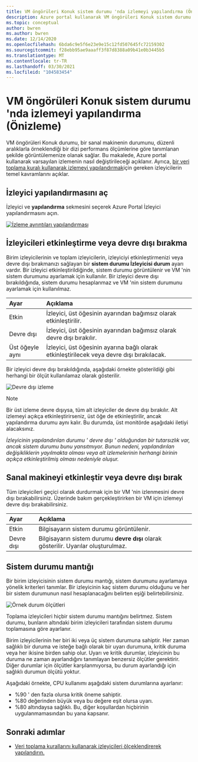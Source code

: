 ```yaml
---
title: VM öngörüleri Konuk sistem durumu 'nda izlemeyi yapılandırma (Önizleme)
description: Azure portal kullanarak VM öngörüleri Konuk sistem durumu (Önizleme) için varsayılan izlemenin nasıl değiştirileceğini açıklar.
ms.topic: conceptual
author: bwren
ms.author: bwren
ms.date: 12/14/2020
ms.openlocfilehash: 6bda6c9e5f6e23e9e15c12fd507645fc72159302
ms.sourcegitcommit: f28ebb95ae9aaaff3f87d8388a09b41e0b3445b5
ms.translationtype: MT
ms.contentlocale: tr-TR
ms.lasthandoff: 03/30/2021
ms.locfileid: "104583454"
---
```

# <a name="configure-monitoring-in-vm-insights-guest-health-preview"></a>VM öngörüleri Konuk sistem durumu 'nda izlemeyi yapılandırma (Önizleme)
VM öngörüleri Konuk durumu, bir sanal makinenin durumunu, düzenli aralıklarla örneklendiği bir dizi performans ölçümlerine göre tanımlanan şekilde görüntülemenize olanak sağlar. Bu makalede, Azure portal kullanarak varsayılan izlemenin nasıl değiştirileceği açıklanır. Ayrıca, [bir veri toplama kuralı kullanarak izlemeyi yapılandırmak](vminsights-health-configure-dcr.md)için gereken izleyicilerin temel kavramlarını açıklar.

## <a name="open-monitor-configuration"></a>İzleyici yapılandırmasını aç
İzleyici ve **yapılandırma** sekmesini seçerek Azure Portal İzleyici yapılandırmasını açın.

[![İzleme ayrıntıları yapılandırması](media/vminsights-health-overview/monitor-details-configuration.png)](media/vminsights-health-overview/monitor-details-configuration.png#lightbox)

## <a name="enable-or-disable-monitors"></a>İzleyicileri etkinleştirme veya devre dışı bırakma
Birim izleyicilerinin ve toplam izleyicilerin, izleyiciyi etkinleştirmenizi veya devre dışı bırakmanızı sağlayan bir **sistem durumu İzleyicisi durum** ayarı vardır. Bir izleyici etkinleştirildiğinde, sistem durumu görüntülenir ve VM 'nin sistem durumunu ayarlamak için kullanılır. Bir izleyici devre dışı bırakıldığında, sistem durumu hesaplanmaz ve VM 'nin sistem durumunu ayarlamak için kullanılmaz.

| Ayar | Açıklama |
|:---|:---|
| Etkin | İzleyici, üst öğesinin ayarından bağımsız olarak etkinleştirilir. |
| Devre dışı | İzleyici, üst öğesinin ayarından bağımsız olarak devre dışı bırakılır. |
| Üst öğeyle aynı | İzleyici, üst öğesinin ayarına bağlı olarak etkinleştirilecek veya devre dışı bırakılacak. |

Bir izleyici devre dışı bırakıldığında, aşağıdaki örnekte gösterildiği gibi herhangi bir ölçüt kullanılamaz olarak gösterilir.

![Devre dışı izleme](media/vminsights-health-configure/disabled-monitor.png)


> [!NOTE]
> Bir üst izleme devre dışıysa, tüm alt izleyiciler de devre dışı bırakılır. Alt izlemeyi açıkça etkinleştirirseniz, üst öğe de etkinleştirilir, ancak yapılandırma durumu aynı kalır. Bu durumda, üst monitörde aşağıdaki iletiyi alacaksınız.
>
> *İzleyicinin yapılandırılan durumu ' devre dışı ' olduğundan bir tutarsızlık var, ancak sistem durumu bunu yansıtmıyor. Bunun nedeni, yapılandırılan değişikliklerin yayılmakta olması veya alt izlemelerinin herhangi birinin açıkça etkinleştirilmiş olması nedeniyle oluşur.*

## <a name="enable-or-disable-virtual-machine"></a>Sanal makineyi etkinleştir veya devre dışı bırak
Tüm izleyicileri geçici olarak durdurmak için bir VM 'nin izlenmesini devre dışı bırakabilirsiniz. Üzerinde bakım gerçekleştirirken bir VM için izlemeyi devre dışı bırakabilirsiniz.

| Ayar | Açıklama |
|:---|:---|
| Etkin  | Bilgisayarın sistem durumu görüntülenir. |
| Devre dışı | Bilgisayarın sistem durumu **devre dışı** olarak gösterilir. Uyarılar oluşturulmaz. |

## <a name="health-state-logic"></a>Sistem durumu mantığı
Bir birim izleyicisinin sistem durumu mantığı, sistem durumunu ayarlamaya yönelik kriterleri tanımlar. Bir izleyicinin kaç sistem durumu olduğunu ve her bir sistem durumunun nasıl hesaplanacağını belirten eşiği belirtebilirsiniz.

![Örnek durum ölçütleri](media/vminsights-health-configure/sample-health-criteria.png)

Toplama izleyicileri hiçbir sistem durumu mantığını belirtmez. Sistem durumu, bunların altındaki birim izleyicileri tarafından sistem durumu toplamasına göre ayarlanır.

Birim izleyicilerinin her biri iki veya üç sistem durumuna sahiptir. Her zaman sağlıklı bir duruma ve isteğe bağlı olarak bir uyarı durumuna, kritik duruma veya her ikisine birden sahip olur. Uyarı ve kritik durumlar, izleyicinin bu duruma ne zaman ayarlandığını tanımlayan benzersiz ölçütler gerektirir. Diğer durumlar için ölçütler karşılanmıyorsa, bu durum ayarlandığı için sağlıklı durumun ölçütü yoktur.

Aşağıdaki örnekte, CPU kullanımı aşağıdaki sistem durumlarına ayarlanır:

- %90 ' den fazla olursa kritik öneme sahiptir.
- %80 değerinden büyük veya bu değere eşit olursa uyarı.
- %80 altındaysa sağlıklı. Bu, diğer koşullardan hiçbirinin uygulanmamasından bu yana kapsanır.

## <a name="next-steps"></a>Sonraki adımlar

- [Veri toplama kurallarını kullanarak izleyicileri ölçeklendirerek yapılandırın.](vminsights-health-configure-dcr.md)
